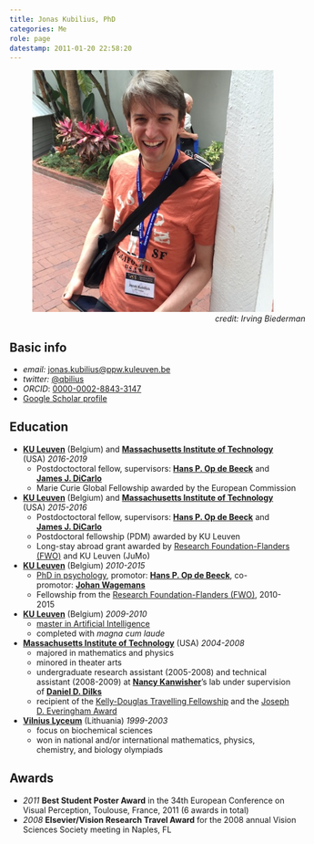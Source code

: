 ```yaml
---
title: Jonas Kubilius, PhD
categories: Me
role: page
datestamp: 2011-01-20 22:58:20
---
```


<figure>
    <img alt="Jonas Kubilius" src="jonas_vss.jpg" />
    <figcaption style="text-align:right; width:480px; font-style:italic">credit: Irving Biederman</figcaption>
</figure>

Basic info
----------

-   *email:* <jonas.kubilius@ppw.kuleuven.be>
-   *twitter:* [@qbilius](https://twitter.com/qbilius)
-   *ORCID*: [0000-0002-8843-3147](http://orcid.org/0000-0002-8843-3147)
-   [Google Scholar profile](http://scholar.google.com/citations?user=g7c_OQMAAAAJ)

Education
---------

-   **[KU Leuven](http://www.kuleuven.be)** (Belgium) and **[Massachusetts Institute of Technology](http://web.mit.edu/)** (USA) *2016-2019*
    -   Postdoctoctoral fellow, supervisors: **[Hans P. Op de Beeck](http://ppw.kuleuven.be/~odbeeckh/)** and **[James J. DiCarlo](http://dicarlolab.mit.edu/node/1)**
    -   Marie Curie Global Fellowship awarded by the European Commission
-   **[KU Leuven](http://www.kuleuven.be)** (Belgium) and **[Massachusetts Institute of Technology](http://web.mit.edu/)** (USA) *2015-2016*
    -   Postdoctoctoral fellow, supervisors: **[Hans P. Op de Beeck](http://ppw.kuleuven.be/~odbeeckh/)** and **[James J. DiCarlo](http://dicarlolab.mit.edu/node/1)**
    -   Postdoctoral fellowship (PDM) awarded by KU Leuven
    -   Long-stay abroad grant awarded by [Research Foundation-Flanders (FWO)](http://www.fwo.be) and KU Leuven (JuMo)
-   **[KU Leuven](http://www.kuleuven.be)** (Belgium) *2010-2015*
    -   [PhD in psychology](http://ppw.kuleuven.be/home/english), promotor: **[Hans P. Op de Beeck](http://ppw.kuleuven.be/~odbeeckh/)**, co-promotor: **[Johan Wagemans](http://ppw.kuleuven.be/labexppsy/lepSite/groepen/index.php?group=1)**
    -   Fellowship from the [Research Foundation-Flanders (FWO)](http://www.fwo.be), 2010-2015
-   **[KU Leuven](http://www.kuleuven.be)** (Belgium) *2009-2010*
    -   [master in Artificial Intelligence](http://www.mai.kuleuven.be/)
    -   completed with *magna cum laude*
-   **[Massachusetts Institute of Technology](http://web.mit.edu/)** (USA) *2004-2008*
    -   majored in mathematics and physics
    -   minored in theater arts
    -   undergraduate research assistant (2005-2008) and technical assistant (2008-2009) at **[Nancy Kanwisher](http://web.mit.edu/bcs/nklab/)**’s lab under supervision of **[Daniel D. Dilks](http://www.psychology.emory.edu/cognition/dilks/)**
    -   recipient of the [Kelly-Douglas Travelling Fellowship](http://newsoffice.mit.edu/2007/awards-arts-tt0606) and the [Joseph D. Everingham Award](http://theaterarts.mit.edu/awards.html)
-   **[Vilnius Lyceum](http://licejus.lt/)** (Lithuania) *1999-2003*
    -   focus on biochemical sciences
    -   won in national and/or international mathematics, physics, chemistry, and biology olympiads

Awards
------

-   *2011* **Best Student Poster Award** in the 34th European Conference on Visual Perception, Toulouse, France, 2011 (6 awards in total)
-   *2008* **Elsevier/Vision Research Travel Award** for the 2008 annual Vision Sciences Society meeting in Naples, FL